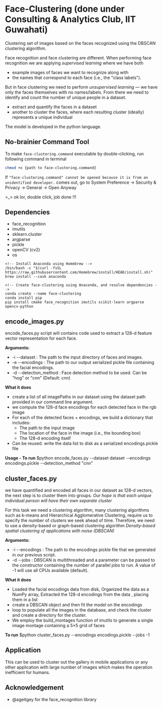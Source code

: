 # Face-Clustering (done under Consulting & Analytics Club, IIT Guwahati)

Clustering set of images based on the faces recognized using the DBSCAN clustering algorithm.

Face recognition and face clustering are different. When performing face recognition we are applying *supervised learning* where we have both

- example images of faces we want to recognize along with
- the names that correspond to each face (i.e., the "class labels").

But in face clustering we need to perform *unsupervised learning* — we have only the faces themselves with no names/labels.
From there we need to identify and count the number of unique people in a dataset.

- extract and quantify the faces in a dataset
- another to cluster the faces, where each resulting cluster (ideally) represents a unique individual

The model is developed in the python language.

## No-brainier Command Tool

To make `face-clustering.command` executable by double-clicking, run following command in terminal

```bash
chmod +x {path to face-clustering.command}
```

If `"face-clustering.command" cannot be opened because it is from an unidentified developer.` comes out, go to System Preference -> Security & Privacy -> General -> Open Anyway

\>_> ok lor, double click, job done !!!

## Dependencies

- face_recognition
- imutils
- sklearn.cluster
- argparse
- pickle
- openCV (cv2)
- os

```
<!-- Install Anaconda using Homebrew -->
/bin/bash -c "$(curl -fsSL https://raw.githubusercontent.com/Homebrew/install/HEAD/install.sh)"
brew install --cask anaconda
```

```
<!-- Create face-clustering using Anaconda, and resolve dependencies -->
conda create --name face-clustering
conda install pip
pip install cmake face_recognition imutils scikit-learn argparse opencv-python 
```

## encode_images.py

encode_faces.py script will contains code used to extract a 128-d feature vector representation for each face.

**Arguments:**

- -i --dataset : The path to the input directory of faces and images.
- -e --encodings : The path to our output serialized pickle file containing the facial encodings.
- -d --detection_method : Face detection method to be used. Can be "hog" or "cnn" (Default: cnn)

**What it does**

- create a list of all imagePaths in our dataset using the dataset path provided in our command line argument.
- we compute the 128-d face encodings for each detected face in the rgb image
- For each of the detected faces + encodings, we build a dictionary that includes:
  - The path to the input image
  - The location of the face in the image (i.e., the bounding box)
  - The 128-d encoding itself
- Can be reused. write the data list to disk as a serialized encodings.pickle file

**Usage - To run**
$python encode_faces.py --dataset dataset --encodings encodings.pickle --detection_method "cnn"

## cluster_faces.py

we have quantified and encoded all faces in our dataset as 128-d vectors, the next step is to cluster them into groups.
*Our hope is that each unique individual person will have their own separate cluster*

For this task we need a clustering algorithm, many clustering algorithms such as k-means and Hierarchical
Agglomerative Clustering, require us to specify the number of clusters we seek ahead of time.
Therefore, we need to use a density-based or graph-based clustering algorithm
*Density-based spatial clustering of applications with noise (DBSCAN)*

**Arguments:**

- -i --encodings : The path to the encodings pickle file that we generated in our previous script.
- -d --jobs : DBSCAN is multithreaded and a parameter can be passed to the constructor containing the number of parallel jobs to run.
              A value of -1 will use all CPUs available (default).

**What it does**

- Loaded the facial encodings data from disk, Organized the data as a NumPy array, Extracted the 128-d encodings from the data , placing them in a list
- create a DBSCAN object and then fit the model on the encodings
- loop to populate all the images in the database, and check the cluster and create a directory for the cluster.
- We employ the build_montages function of imutils to generate a single image montage containing a 5×5 grid of faces

**To run**
$python cluster_faces.py --encodings encodings.pickle --jobs -1

## Application

This can be used to cluster out the gallery in mobile applications or any other application with large number of images which makes the operation inefficient for humans.

## Acknowledgement

- @ageitgey for the face_recognition library
  
